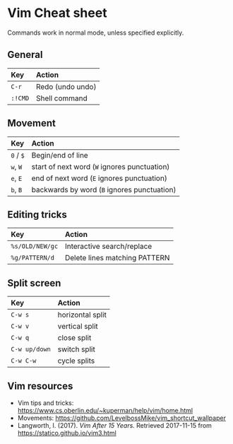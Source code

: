 # Vim Cheat sheet

Commands work in normal mode, unless specified explicitly.

## General

| Key        | Action                                                                        |
| :---       | :-----                                                                        |
| `C-r`      | Redo (undo undo)                                                              |
| `:!CMD`    | Shell command                                                                 |

## Movement

| Key          | Action                                             |
| :---         | :---                                               |
| `0` / `$`    | Begin/end of line                                  |
| `w`,  `W`    | start of next word (`W` ignores punctuation)       |
| `e`,  `E`    | end of next word (`E` ignores punctuation)         |
| `b`,  `B`    | backwards by word (`B` ignores punctuation)        |

## Editing tricks

| Key               | Action                                      |
| :-----------      | :-----------------------                    |
| `%s/OLD/NEW/gc`   | Interactive search/replace                  |
| `%g/PATTERN/d`    | Delete lines matching PATTERN               |

## Split screen

| Key           | Action                   |
| :-----------  | :----------------------- |
| `C-w s`       | horizontal split         |
| `C-w v`       | vertical split           |
| `C-w q`       | close split              |
| `C-w up/down` | switch split             |
| `C-w C-w`     | cycle splits             |


## Vim resources

* Vim tips and tricks: <https://www.cs.oberlin.edu/~kuperman/help/vim/home.html>
* Movements: <https://github.com/LevelbossMike/vim_shortcut_wallpaper>
* Langworth, I. (2017). *Vim After 15 Years.* Retrieved 2017-11-15 from <https://statico.github.io/vim3.html>
